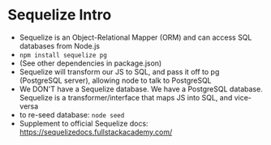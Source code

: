 # Sequelize Intro

- Sequelize is an Object-Relational Mapper (ORM) and can
access SQL databases from Node.js
- `npm install sequelize pg`
- (See other dependencies in package.json)
- Sequelize will transform our JS to SQL, and pass it off to pg (PostgreSQL server), allowing node to talk to PostgreSQL
- We DON'T have a Sequelize database. We have a PostgreSQL database. Sequelize is a transformer/interface that maps JS into SQL, and vice-versa
- to re-seed database: `node seed`
- Supplement to official Sequelize docs: https://sequelizedocs.fullstackacademy.com/